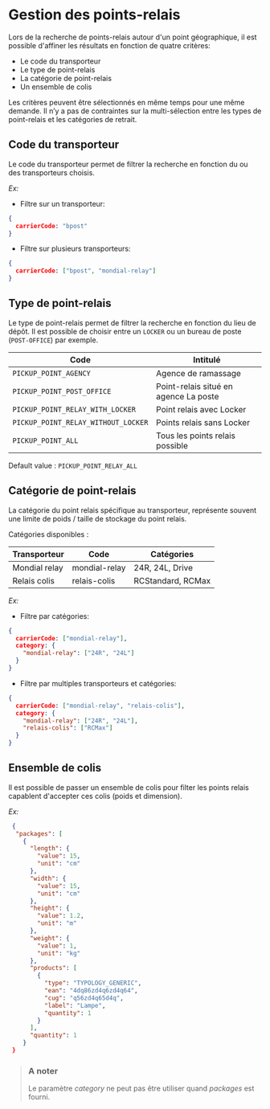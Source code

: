 # Gestion des points-relais

Lors de la recherche de points-relais autour d'un point géographique, il est possible d'affiner les résultats en fonction de quatre critères:  

- Le code du transporteur
- Le type de point-relais 
- La catégorie de point-relais
- Un ensemble de colis

Les critères peuvent être sélectionnés en même temps pour une même demande. Il n’y a pas de contraintes sur la multi-sélection entre les types de point-relais et les catégories de retrait. 

## Code du transporteur
Le code du transporteur permet de filtrer la recherche en fonction du ou des transporteurs choisis.

*Ex:*
- Filtre sur un transporteur: 
```json
{
  carrierCode: "bpost"
}
```
- Filtre sur plusieurs transporteurs: 
```json
{
  carrierCode: ["bpost", "mondial-relay"]
}
```

## Type de point-relais

Le type de point-relais permet de filtrer la recherche en fonction du lieu de dépôt. Il est possible de choisir entre un `LOCKER` ou un bureau de poste (`POST-OFFICE`) par exemple. 

Code | Intitulé
---------|----------
 `PICKUP_POINT_AGENCY`|Agence de ramassage
 `PICKUP_POINT_POST_OFFICE`|Point-relais situé en agence La poste
 `PICKUP_POINT_RELAY_WITH_LOCKER`|Point relais avec Locker 
 `PICKUP_POINT_RELAY_WITHOUT_LOCKER`|Points relais sans Locker
 `PICKUP_POINT_ALL`|Tous les points relais possible

Default value : `PICKUP_POINT_RELAY_ALL`


## Catégorie de point-relais

La catégorie du point relais spécifique au transporteur, représente souvent une limite de poids / taille de stockage du point relais.

Catégories disponibles :

Transporteur | Code | Catégories
---------|---------|----------
 Mondial relay | mondial-relay|24R, 24L, Drive
 Relais colis | relais-colis | RCStandard, RCMax


*Ex:*
- Filtre par catégories:
```json
{
  carrierCode: ["mondial-relay"],
  category: {
    "mondial-relay": ["24R", "24L"]
  } 
}
```
- Filtre par multiples transporteurs et catégories:
```json
{
  carrierCode: ["mondial-relay", "relais-colis"],
  category: {
    "mondial-relay": ["24R", "24L"],
    "relais-colis": ["RCMax"]
  } 
}
```

## Ensemble de colis

Il est possible de passer un ensemble de colis pour filter les points relais capablent d'accepter ces colis (poids et dimension).

*Ex:*
```json
 {
  "packages": [
    {
      "length": {
        "value": 15,
        "unit": "cm"
      },
      "width": {
        "value": 15,
        "unit": "cm"
      },
      "height": {
        "value": 1.2,
        "unit": "m"
      },
      "weight": {
        "value": 1,
        "unit": "kg"
      },
      "products": [
        {
          "type": "TYPOLOGY_GENERIC",
          "ean": "4dq86zd4q6zd4q64",
          "cug": "q56zd4q65d4q",
          "label": "Lampe",
          "quantity": 1
        }
      ],
      "quantity": 1
    }
 }
```

<!-- theme: warning -->

> ### A noter
>
> Le paramètre *category* ne peut pas être utiliser quand *packages* est fourni.
